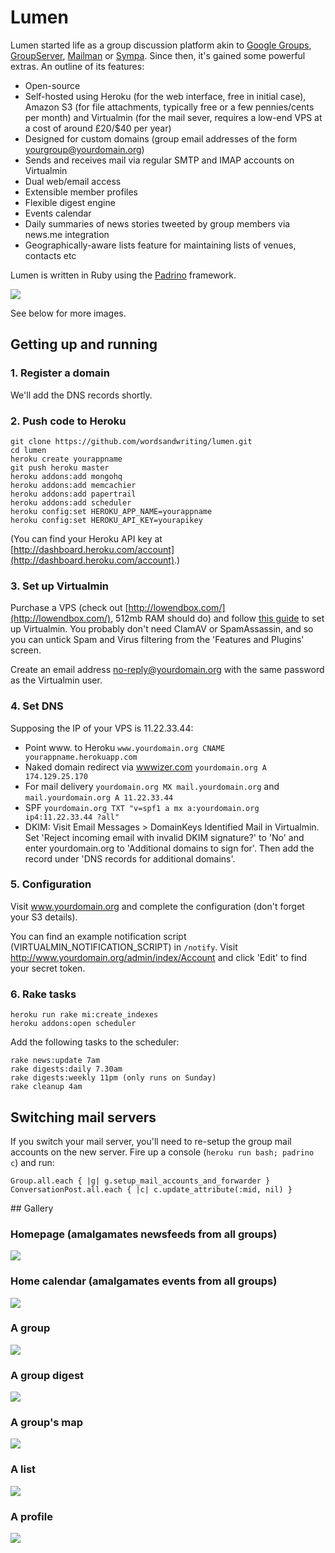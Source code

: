 # Lumen

Lumen started life as a group discussion platform akin to [Google Groups](http://groups.google.com), [GroupServer](http://groupserver.org/), 
[Mailman](http://www.list.org/) or [Sympa](http://www.sympa.org/). Since then, it's gained some powerful extras. An outline of its features:

* Open-source
* Self-hosted using Heroku (for the web interface, free in initial case), Amazon S3 (for file attachments, typically free or a few pennies/cents per month) and Virtualmin (for the mail sever, requires a low-end VPS at a cost of around £20/$40 per year)
* Designed for custom domains (group email addresses of the form yourgroup@yourdomain.org)
* Sends and receives mail via regular SMTP and IMAP accounts on Virtualmin
* Dual web/email access
* Extensible member profiles
* Flexible digest engine
* Events calendar
* Daily summaries of news stories tweeted by group members via news.me integration
* Geographically-aware lists feature for maintaining lists of venues, contacts etc

Lumen is written in Ruby using the [Padrino](http://padrinorb.com/) framework.

[<img src="http://wordsandwriting.github.io/lumen/images/top.jpg">](http://wordsandwriting.github.io/lumen/images/top.jpg)

See below for more images.

## Getting up and running

### 1. Register a domain

We'll add the DNS records shortly.

### 2. Push code to Heroku

```
git clone https://github.com/wordsandwriting/lumen.git
cd lumen
heroku create yourappname
git push heroku master
heroku addons:add mongohq
heroku addons:add memcachier
heroku addons:add papertrail
heroku addons:add scheduler
heroku config:set HEROKU_APP_NAME=yourappname
heroku config:set HEROKU_API_KEY=yourapikey
```

(You can find your Heroku API key at [http://dashboard.heroku.com/account](http://dashboard.heroku.com/account).)

###  3. Set up Virtualmin

Purchase a VPS (check out [http://lowendbox.com/](http://lowendbox.com/), 512mb RAM should do) and follow [this guide](http://lowendbox.com/blog/your-own-mail-server-with-virtualmin/) to set up Virtualmin. 
You probably don't need ClamAV or SpamAssassin, and so you can untick Spam and Virus filtering from the 'Features and Plugins' screen.

Create an email address no-reply@yourdomain.org with the same password as the Virtualmin user.

### 4. Set DNS

Supposing the IP of your VPS is 11.22.33.44:

* Point www. to Heroku `www.yourdomain.org CNAME yourappname.herokuapp.com`
* Naked domain redirect via [wwwizer.com](http://wwwizer.com) `yourdomain.org A 174.129.25.170` 
* For mail delivery `yourdomain.org MX mail.yourdomain.org` and `mail.yourdomain.org A 11.22.33.44`
* SPF `yourdomain.org TXT "v=spf1 a mx a:yourdomain.org ip4:11.22.33.44 ?all"`
* DKIM: Visit Email Messages > DomainKeys Identified Mail in Virtualmin. Set 'Reject incoming email with invalid DKIM signature?' to 'No' and enter yourdomain.org to 'Additional domains to sign for'. Then add the record under 'DNS records for additional domains'.

### 5. Configuration

Visit www.yourdomain.org and complete the configuration (don't forget your S3 details).

You can find an example notification script (VIRTUALMIN_NOTIFICATION_SCRIPT) in `/notify`. Visit http://www.yourdomain.org/admin/index/Account and click 'Edit' to
find your secret token.

### 6. Rake tasks

```
heroku run rake mi:create_indexes
heroku addons:open scheduler
```

Add the following tasks to the scheduler:
```
rake news:update 7am
rake digests:daily 7.30am
rake digests:weekly 11pm (only runs on Sunday)
rake cleanup 4am
```

## Switching mail servers

If you switch your mail server, you'll need to re-setup the group mail accounts on the new server. Fire up a console (`heroku run bash; padrino c`) and run:
```
Group.all.each { |g| g.setup_mail_accounts_and_forwarder }
ConversationPost.all.each { |c| c.update_attribute(:mid, nil) }
```

## Gallery

### Homepage (amalgamates newsfeeds from all groups)
[<img src="http://wordsandwriting.github.io/lumen/images/home.jpg">](http://wordsandwriting.github.io/lumen/images/home.jpg)

### Home calendar (amalgamates events from all groups)
[<img src="http://wordsandwriting.github.io/lumen/images/calendar.jpg">](http://wordsandwriting.github.io/lumen/images/calendar.jpg)

### A group
[<img src="http://wordsandwriting.github.io/lumen/images/group.jpg">](http://wordsandwriting.github.io/lumen/images/group.jpg)

### A group digest
[<img src="http://wordsandwriting.github.io/lumen/images/digest.jpg">](http://wordsandwriting.github.io/lumen/images/digest.jpg)

### A group's map
[<img src="http://wordsandwriting.github.io/lumen/images/map.jpg">](http://wordsandwriting.github.io/lumen/images/map.jpg)

### A list
[<img src="http://wordsandwriting.github.io/lumen/images/list.jpg">](http://wordsandwriting.github.io/lumen/images/list.jpg)

### A profile 
[<img src="http://wordsandwriting.github.io/lumen/images/profile.jpg">](http://wordsandwriting.github.io/lumen/images/profile.jpg)

